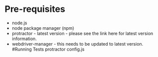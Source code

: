 # Pre-requisites
  * node.js
  * node package manager (npm)
  * protractor - latest version - please see the link here for latest version information.
  * webdriver-manager - this needs to be updated to latest version.
  #Running Tests
protractor config.js

